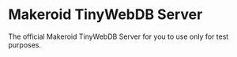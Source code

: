 # Makeroid TinyWebDB Server
The official Makeroid TinyWebDB Server for you to use only for test purposes.
